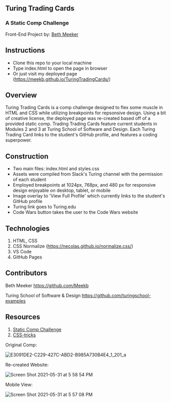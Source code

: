 ## Turing Trading Cards

### A Static Comp Challenge

Front-End Project by: [Beth Meeker](https://github.com/Meekb)

## Instructions
  * Clone this repo to your local machine
  * Type index.html to open the page in browser
  * Or just visit my deployed page (https://meekb.github.io/TuringTradingCards/)

## Overview
  Turing Trading Cards is a comp challenge designed to flex some muscle in HTML and CSS while utilizing breakpoints for repsonsive design.
  Using a bit of creative license, the deployed page was re-created based off of a provided static comp. Trading Trading Cards feature current 
  students in Modules 2 and 3 at Turing School of Software and Design. Each Turing Trading Card links to the student's GitHub profile, and features
  a coding superpower.

## Construction
  
  * Two main files: index.html and styles.css
  * Assets were compiled from Slack's Turing channel with the permission of each student
  * Employed breakpoints at 1024px, 768px, and 480 px for responsive design enjoyable on desktop, tablet, or mobile
  * Image overlay to 'View Full Profile' which currently links to the student's GitHub profile
  * Turing link goes to Turing.edu
  * Code Wars button takes the user to the Code Wars website

## Technologies
  1. HTML, CSS
  2. CSS Normalize (https://necolas.github.io/normalize.css/)
  3. VS Code 
  4. GitHub Pages

## Contributors

  Beth Meeker https://github.com/Meekb
  
  Turing School of Software & Design https://github.com/turingschool-examples

## Resources
  1. [Static Comp Challenge](https://frontend.turing.edu/projects/module-1/m1-static-comp)
  2. [CSS-tricks](https://css-tricks.com/)
 
 Original Comp:
 
 ![E3091DE2-C229-427C-ABD2-B985A730B4E4_1_201_a](https://user-images.githubusercontent.com/76264735/120249794-4286ff80-c239-11eb-8efa-36a0cddde732.jpeg)
 
 Re-created Website:
 
 ![Screen Shot 2021-05-31 at 5 58 54 PM](https://user-images.githubusercontent.com/76264735/120249995-e4a6e780-c239-11eb-9ad6-946e4c48b913.png)
 
 Mobile View:
 
 ![Screen Shot 2021-05-31 at 5 57 08 PM](https://user-images.githubusercontent.com/76264735/120249928-ae696800-c239-11eb-8958-e19ebd88eb6f.png)


